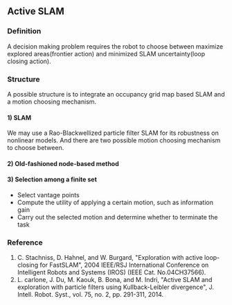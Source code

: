 ## **Active SLAM**

### Definition
A decision making problem requires the robot to choose between maximize explored areas(frontier action) and minimized SLAM uncertainty(loop
closing action).

### Structure
A possible structure is to integrate an occupancy grid map based SLAM and a motion choosing mechanism.
#### 1) SLAM
We may use a Rao-Blackwellized particle filter SLAM for its robustness on nonlinear models. And there are two possible motion choosing 
mechanism to choose between.
#### 2) Old-fashioned node-based method
#### 3) Selection among a finite set
* Select vantage points
* Compute the utility of applying a certain motion, such as information gain
* Carry out the selected motion and determine whether to terminate the task



### Reference
1. C. Stachniss, D. Hahnel, and W. Burgard, "Exploration with active loop-closing for FastSLAM", 2004 IEEE/RSJ International Conference on Intelligent Robots and Systems (IROS) (IEEE Cat. No.04CH37566). 
2. L. carlone, J. Du, M. Kaouk, B. Bona, and M. Indri, "Active SLAM and exploration with particle filters using Kullback-Leibler divergence", J. Intell. Robot. Syst., vol. 75, no. 2, pp. 291-311, 2014.


